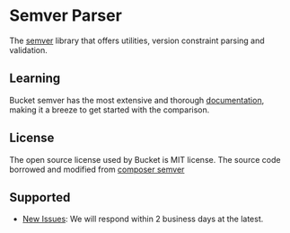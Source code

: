 # Semver Parser

The [semver](https://semver.org/) library that offers utilities, version constraint parsing and validation.

## Learning

Bucket semver has the most extensive and thorough [documentation](https://github.com/getbucket/bucket-semver/wiki), making it a breeze to get started with the comparison.

## License

The open source license used by Bucket is MIT license.
The source code borrowed and modified from [composer semver](https://github.com/composer/semver)

## Supported

- [New Issues](https://github.com/getbucket/bucket-semver/issues): We will respond within 2 business days at the latest.


